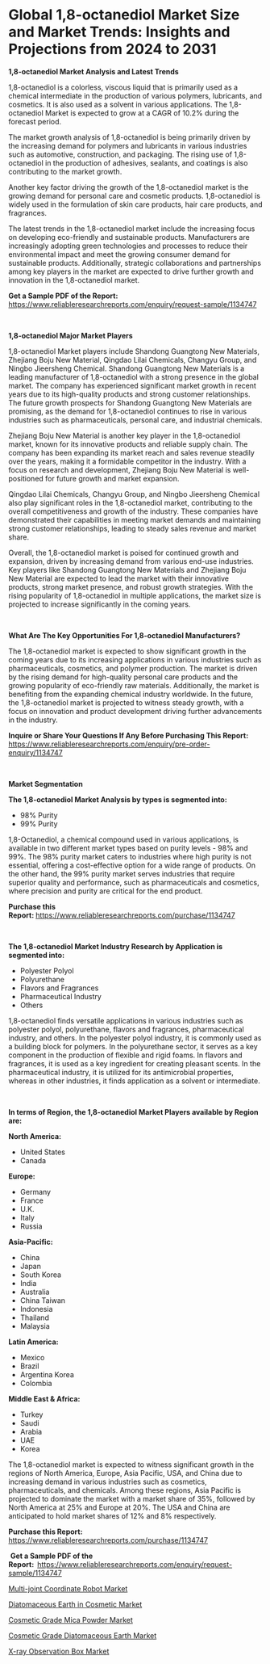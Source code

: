 <p><h1>Global 1,8-octanediol Market Size and Market Trends: Insights and Projections from 2024 to 2031</h1></p><p><strong>1,8-octanediol Market Analysis and Latest Trends</strong></p>
<p><p>1,8-octanediol is a colorless, viscous liquid that is primarily used as a chemical intermediate in the production of various polymers, lubricants, and cosmetics. It is also used as a solvent in various applications. The 1,8-octanediol Market is expected to grow at a CAGR of 10.2% during the forecast period.</p><p>The market growth analysis of 1,8-octanediol is being primarily driven by the increasing demand for polymers and lubricants in various industries such as automotive, construction, and packaging. The rising use of 1,8-octanediol in the production of adhesives, sealants, and coatings is also contributing to the market growth.</p><p>Another key factor driving the growth of the 1,8-octanediol market is the growing demand for personal care and cosmetic products. 1,8-octanediol is widely used in the formulation of skin care products, hair care products, and fragrances.</p><p>The latest trends in the 1,8-octanediol market include the increasing focus on developing eco-friendly and sustainable products. Manufacturers are increasingly adopting green technologies and processes to reduce their environmental impact and meet the growing consumer demand for sustainable products. Additionally, strategic collaborations and partnerships among key players in the market are expected to drive further growth and innovation in the 1,8-octanediol market.</p></p>
<p><strong>Get a Sample PDF of the Report:&nbsp;</strong> <a href="https://www.reliableresearchreports.com/enquiry/request-sample/1134747">https://www.reliableresearchreports.com/enquiry/request-sample/1134747</a></p>
<p>&nbsp;</p>
<p><strong>1,8-octanediol Major Market Players</strong></p>
<p><p>1,8-octanediol Market players include Shandong Guangtong New Materials, Zhejiang Boju New Material, Qingdao Lilai Chemicals, Changyu Group, and Ningbo Jieersheng Chemical. Shandong Guangtong New Materials is a leading manufacturer of 1,8-octanediol with a strong presence in the global market. The company has experienced significant market growth in recent years due to its high-quality products and strong customer relationships. The future growth prospects for Shandong Guangtong New Materials are promising, as the demand for 1,8-octanediol continues to rise in various industries such as pharmaceuticals, personal care, and industrial chemicals.</p><p>Zhejiang Boju New Material is another key player in the 1,8-octanediol market, known for its innovative products and reliable supply chain. The company has been expanding its market reach and sales revenue steadily over the years, making it a formidable competitor in the industry. With a focus on research and development, Zhejiang Boju New Material is well-positioned for future growth and market expansion.</p><p>Qingdao Lilai Chemicals, Changyu Group, and Ningbo Jieersheng Chemical also play significant roles in the 1,8-octanediol market, contributing to the overall competitiveness and growth of the industry. These companies have demonstrated their capabilities in meeting market demands and maintaining strong customer relationships, leading to steady sales revenue and market share.</p><p>Overall, the 1,8-octanediol market is poised for continued growth and expansion, driven by increasing demand from various end-use industries. Key players like Shandong Guangtong New Materials and Zhejiang Boju New Material are expected to lead the market with their innovative products, strong market presence, and robust growth strategies. With the rising popularity of 1,8-octanediol in multiple applications, the market size is projected to increase significantly in the coming years.</p></p>
<p>&nbsp;</p>
<p><strong>What Are The Key Opportunities For 1,8-octanediol Manufacturers?</strong></p>
<p><p>The 1,8-octanediol market is expected to show significant growth in the coming years due to its increasing applications in various industries such as pharmaceuticals, cosmetics, and polymer production. The market is driven by the rising demand for high-quality personal care products and the growing popularity of eco-friendly raw materials. Additionally, the market is benefiting from the expanding chemical industry worldwide. In the future, the 1,8-octanediol market is projected to witness steady growth, with a focus on innovation and product development driving further advancements in the industry.</p></p>
<p><strong>Inquire or Share Your Questions If Any Before Purchasing This Report:</strong> <a href="https://www.reliableresearchreports.com/enquiry/pre-order-enquiry/1134747">https://www.reliableresearchreports.com/enquiry/pre-order-enquiry/1134747</a></p>
<p>&nbsp;</p>
<p><strong>Market Segmentation</strong></p>
<p><strong>The 1,8-octanediol Market Analysis by types is segmented into:</strong></p>
<p><ul><li>98% Purity</li><li>99% Purity</li></ul></p>
<p><p>1,8-Octanediol, a chemical compound used in various applications, is available in two different market types based on purity levels - 98% and 99%. The 98% purity market caters to industries where high purity is not essential, offering a cost-effective option for a wide range of products. On the other hand, the 99% purity market serves industries that require superior quality and performance, such as pharmaceuticals and cosmetics, where precision and purity are critical for the end product.</p></p>
<p><strong>Purchase this Report:&nbsp;</strong><a href="https://www.reliableresearchreports.com/purchase/1134747">https://www.reliableresearchreports.com/purchase/1134747</a></p>
<p>&nbsp;</p>
<p><strong>The 1,8-octanediol Market Industry Research by Application is segmented into:</strong></p>
<p><ul><li>Polyester Polyol</li><li>Polyurethane</li><li>Flavors and Fragrances</li><li>Pharmaceutical Industry</li><li>Others</li></ul></p>
<p><p>1,8-octanediol finds versatile applications in various industries such as polyester polyol, polyurethane, flavors and fragrances, pharmaceutical industry, and others. In the polyester polyol industry, it is commonly used as a building block for polymers. In the polyurethane sector, it serves as a key component in the production of flexible and rigid foams. In flavors and fragrances, it is used as a key ingredient for creating pleasant scents. In the pharmaceutical industry, it is utilized for its antimicrobial properties, whereas in other industries, it finds application as a solvent or intermediate.</p></p>
<p>&nbsp;</p>
<p><strong>In terms of Region, the 1,8-octanediol Market Players available by Region are:</strong></p>
<p>
    <p> <strong> North America: </strong>
        <ul>
            <li>United States</li>
            <li>Canada</li>
        </ul>
        </p> 
    <p> <strong> Europe: </strong>
        <ul>
            <li>Germany</li>
            <li>France</li>
            <li>U.K.</li>
            <li>Italy</li>
            <li>Russia</li>
        </ul>
        </p> 
    <p> <strong> Asia-Pacific: </strong>
        <ul>
            <li>China</li>
            <li>Japan</li>
            <li>South Korea</li>
            <li>India</li>
            <li>Australia</li>
            <li>China Taiwan</li>
            <li>Indonesia</li>
            <li>Thailand</li>
            <li>Malaysia</li>
        </ul>
        </p> 
    <p> <strong> Latin America: </strong>
        <ul>
            <li>Mexico</li>
            <li>Brazil</li>
            <li>Argentina Korea</li>
            <li>Colombia</li>
        </ul>
        </p> 
    <p> <strong> Middle East & Africa: </strong>
        <ul>
            <li>Turkey</li>
            <li>Saudi</li>
            <li>Arabia</li>
            <li>UAE</li>
            <li>Korea</li>
        </ul>
    </p>
    </p>
<p><p>The 1,8-octanediol market is expected to witness significant growth in the regions of North America, Europe, Asia Pacific, USA, and China due to increasing demand in various industries such as cosmetics, pharmaceuticals, and chemicals. Among these regions, Asia Pacific is projected to dominate the market with a market share of 35%, followed by North America at 25% and Europe at 20%. The USA and China are anticipated to hold market shares of 12% and 8% respectively.</p></p>
<p><strong>Purchase this Report: </strong><a href="https://www.reliableresearchreports.com/purchase/1134747">https://www.reliableresearchreports.com/purchase/1134747</a></p>
<p>&nbsp;<strong>Get a Sample PDF of the Report:&nbsp;&nbsp;</strong><a href="https://www.reliableresearchreports.com/enquiry/request-sample/1134747">https://www.reliableresearchreports.com/enquiry/request-sample/1134747</a></p>
<p><strong></strong></p>
<p><p><a href="https://issuu.com/reportprime-2/docs/multi-joint-coordinate-robot-market-size-2030.pptx">Multi-joint Coordinate Robot Market</a></p><p><a href="https://github.com/joannagoyvaerts/Market-Research-Report-List-1/blob/main/diatomaceous-earth-in-cosmetic-market.md">Diatomaceous Earth in Cosmetic Market</a></p><p><a href="https://github.com/abdelrhmankishk22/Market-Research-Report-List-3/blob/main/cosmetic-grade-mica-powder-market.md">Cosmetic Grade Mica Powder Market</a></p><p><a href="https://github.com/bracarafogo/Market-Research-Report-List-2/blob/main/cosmetic-grade-diatomaceous-earth-market.md">Cosmetic Grade Diatomaceous Earth Market</a></p><p><a href="https://issuu.com/reportprime-2/docs/x-ray-observation-box-market-size-2030.pptx">X-ray Observation Box Market</a></p></p>
